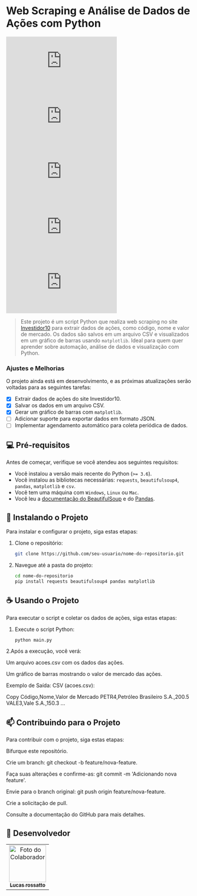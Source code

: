 # Web Scraping e Análise de Dados de Ações com Python

![GitHub repo size](https://img.shields.io/github/repo-size/LucasRossatto/acoes.py?style=for-the-badge)
![GitHub language count](https://img.shields.io/github/languages/count/LucasRossatto/acoes.py?style=for-the-badge)
![GitHub forks](https://img.shields.io/github/forks/LucasRossatto/acoes.py?style=for-the-badge)
![Bitbucket open issues](https://img.shields.io/bitbucket/issues/LucasRossatto/acoes.py?style=for-the-badge)
![Bitbucket open pull requests](https://img.shields.io/bitbucket/pr-raw/LucasRossatto/acoes.py?style=for-the-badge)


> Este projeto é um script Python que realiza web scraping no site [Investidor10](https://investidor10.com.br/) para extrair dados de ações, como código, nome e valor de mercado. Os dados são salvos em um arquivo CSV e visualizados em um gráfico de barras usando `matplotlib`. Ideal para quem quer aprender sobre automação, análise de dados e visualização com Python.

### Ajustes e Melhorias

O projeto ainda está em desenvolvimento, e as próximas atualizações serão voltadas para as seguintes tarefas:

- [x] Extrair dados de ações do site Investidor10.
- [x] Salvar os dados em um arquivo CSV.
- [x] Gerar um gráfico de barras com `matplotlib`.
- [ ] Adicionar suporte para exportar dados em formato JSON.
- [ ] Implementar agendamento automático para coleta periódica de dados.

## 💻 Pré-requisitos

Antes de começar, verifique se você atendeu aos seguintes requisitos:

- Você instalou a versão mais recente do Python (`>= 3.6`).
- Você instalou as bibliotecas necessárias: `requests`, `beautifulsoup4`, `pandas`, `matplotlib` e `csv`.
- Você tem uma máquina com `Windows`, `Linux` ou `Mac`.
- Você leu a [documentação do BeautifulSoup](https://www.crummy.com/software/BeautifulSoup/bs4/doc/) e do [Pandas](https://pandas.pydata.org/docs/).

## 🚀 Instalando o Projeto

Para instalar e configurar o projeto, siga estas etapas:

1. Clone o repositório:

   ```bash
   git clone https://github.com/seu-usuario/nome-do-repositorio.git

2. Navegue até a pasta do projeto:

   ```bash
   cd nome-do-repositorio
   pip install requests beautifulsoup4 pandas matplotlib

## ☕ Usando o Projeto
Para executar o script e coletar os dados de ações, siga estas etapas:

1. Execute o script Python:

   ```bash
   python main.py

2.Após a execução, você verá:

Um arquivo acoes.csv com os dados das ações.

Um gráfico de barras mostrando o valor de mercado das ações.


Exemplo de Saída:
CSV (acoes.csv):

Copy
Código,Nome,Valor de Mercado
PETR4,Petróleo Brasileiro S.A.,200.5
VALE3,Vale S.A.,150.3
...

## 📫 Contribuindo para o Projeto
Para contribuir com o projeto, siga estas etapas:

Bifurque este repositório.

Crie um branch: git checkout -b feature/nova-feature.

Faça suas alterações e confirme-as: git commit -m 'Adicionando nova feature'.

Envie para o branch original: git push origin feature/nova-feature.

Crie a solicitação de pull.


Consulte a documentação do GitHub para mais detalhes.

## 🤝 Desenvolvedor

<table>
  <tr>
    <td align="center">
      <a href="https://github.com/LucasRossatto" title="Lucas Rossatto">
        <img src="https://avatars.githubusercontent.com/u/154370022?v=4" width="100px;" alt="Foto do Colaborador"/><br>
        <sub>
          <b>Lucas rossatto</b>
        </sub>
      </a>
    </td>
  </tr>
</table>







   
